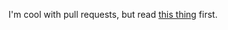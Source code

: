 I'm cool with pull requests, but read [this thing][contributions] first.

[contributions]: content/5b5e1a92-bd30-4827-9196-48a9c07c165a.md
